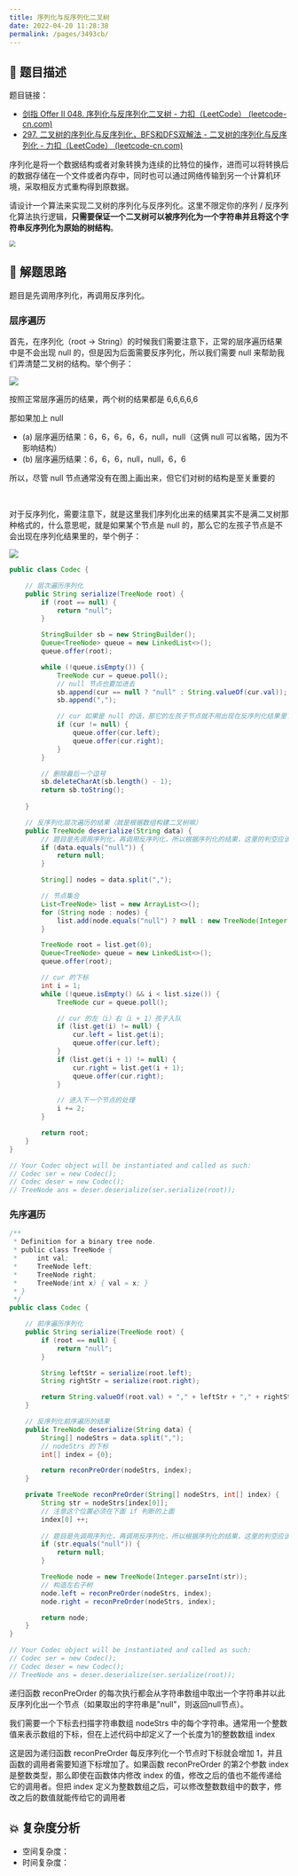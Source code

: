 ```yaml
---
title: 序列化与反序列化二叉树
date: 2022-04-20 11:28:38
permalink: /pages/3493cb/
---
```

## 📃 题目描述

题目链接：

- [剑指 Offer II 048. 序列化与反序列化二叉树 - 力扣（LeetCode） (leetcode-cn.com)](https://leetcode-cn.com/problems/h54YBf/)
- [297. 二叉树的序列化与反序列化，BFS和DFS双解法 - 二叉树的序列化与反序列化 - 力扣（LeetCode） (leetcode-cn.com)](https://leetcode-cn.com/problems/serialize-and-deserialize-binary-tree/solution/297-er-cha-shu-de-xu-lie-hua-yu-fan-xu-l-647c/)

序列化是将一个数据结构或者对象转换为连续的比特位的操作，进而可以将转换后的数据存储在一个文件或者内存中，同时也可以通过网络传输到另一个计算机环境，采取相反方式重构得到原数据。

请设计一个算法来实现二叉树的序列化与反序列化。这里不限定你的序列 / 反序列化算法执行逻辑，**只需要保证一个二叉树可以被序列化为一个字符串并且将这个字符串反序列化为原始的树结构**。

<img src="https://cs-wiki.oss-cn-shanghai.aliyuncs.com/img/20220420122012.png" style="zoom:67%;" />

## 🔔 解题思路

题目是先调用序列化，再调用反序列化。

### 层序遍历

首先，在序列化（root -> String）的时候我们需要注意下，正常的层序遍历结果中是不会出现 null 的，但是因为后面需要反序列化，所以我们需要 null 来帮助我们弄清楚二叉树的结构。举个例子：

![](https://cs-wiki.oss-cn-shanghai.aliyuncs.com/img/20220420114434.png)

按照正常层序遍历的结果，两个树的结果都是 6,6,6,6,6

那如果加上 null

- (a) 层序遍历结果：6，6，6，6，6，null，null（这俩 null 可以省略，因为不影响结构）
- (b) 层序遍历结果：6，6，6，null，null，6，6

所以，尽管 null 节点通常没有在图上画出来，但它们对树的结构是至关重要的

<br>

对于反序列化，需要注意下，就是这里我们序列化出来的结果其实不是满二叉树那种格式的，什么意思呢，就是如果某个节点是 null 的，那么它的左孩子节点是不会出现在序列化结果里的，举个例子：

![](https://cs-wiki.oss-cn-shanghai.aliyuncs.com/img/20220420113440.png)


```java
public class Codec {

    // 层次遍历序列化
    public String serialize(TreeNode root) {
        if (root == null) {
            return "null";
        }

        StringBuilder sb = new StringBuilder();
        Queue<TreeNode> queue = new LinkedList<>();
        queue.offer(root);

        while (!queue.isEmpty()) {
            TreeNode cur = queue.poll();
            // null 节点也要加进去
            sb.append(cur == null ? "null" : String.valueOf(cur.val));
            sb.append(",");

            // cur 如果是 null 的话，那它的左孩子节点就不用出现在反序列化结果里了
            if (cur != null) {
                queue.offer(cur.left);
                queue.offer(cur.right);
            }
        }

        // 删除最后一个逗号
        sb.deleteCharAt(sb.length() - 1);
        return sb.toString();
        
    }

    // 反序列化层次遍历的结果（就是根据数组构建二叉树嘛）
    public TreeNode deserialize(String data) {
        // 题目是先调用序列化，再调用反序列化，所以根据序列化的结果，这里的判空应该是这种形式
        if (data.equals("null")) {
            return null;
        }

        String[] nodes = data.split(",");

        // 节点集合
        List<TreeNode> list = new ArrayList<>();
        for (String node : nodes) {
            list.add(node.equals("null") ? null : new TreeNode(Integer.parseInt(node)));
        }

        TreeNode root = list.get(0);
        Queue<TreeNode> queue = new LinkedList<>();
        queue.offer(root);

        // cur 的下标
        int i = 1;
        while (!queue.isEmpty() && i < list.size()) {
            TreeNode cur = queue.poll();

            // cur 的左（i）右（i + 1）孩子入队
            if (list.get(i) != null) {
                cur.left = list.get(i);
                queue.offer(cur.left);
            }
            if (list.get(i + 1) != null) {
                cur.right = list.get(i + 1);
                queue.offer(cur.right);
            }

            // 进入下一个节点的处理
            i += 2;
        }

        return root;
    }
}

// Your Codec object will be instantiated and called as such:
// Codec ser = new Codec();
// Codec deser = new Codec();
// TreeNode ans = deser.deserialize(ser.serialize(root));
```

### 先序遍历

```java
/**
 * Definition for a binary tree node.
 * public class TreeNode {
 *     int val;
 *     TreeNode left;
 *     TreeNode right;
 *     TreeNode(int x) { val = x; }
 * }
 */
public class Codec {

    // 前序遍历序列化
    public String serialize(TreeNode root) {
        if (root == null) {
            return "null";
        }

        String leftStr = serialize(root.left);
        String rightStr = serialize(root.right);

        return String.valueOf(root.val) + "," + leftStr + "," + rightStr;
    }

    // 反序列化前序遍历的结果
    public TreeNode deserialize(String data) {
        String[] nodeStrs = data.split(",");
        // nodeStrs 的下标
        int[] index = {0};

        return reconPreOrder(nodeStrs, index);
    }

    private TreeNode reconPreOrder(String[] nodeStrs, int[] index) {
        String str = nodeStrs[index[0]];
        // 注意这个位置必须在下面 if 判断的上面
        index[0] ++;
		
        // 题目是先调用序列化，再调用反序列化，所以根据序列化的结果，这里的判空应该是这种形式
        if (str.equals("null")) {
            return null;
        }

        TreeNode node = new TreeNode(Integer.parseInt(str));
        // 构造左右子树
        node.left = reconPreOrder(nodeStrs, index);
        node.right = reconPreOrder(nodeStrs, index);

        return node;
    }
}

// Your Codec object will be instantiated and called as such:
// Codec ser = new Codec();
// Codec deser = new Codec();
// TreeNode ans = deser.deserialize(ser.serialize(root));
```

递归函数 reconPreOrder 的每次执行都会从字符串数组中取出一个字符串并以此反序列化出一个节点（如果取出的字符串是"null"，则返回null节点）。

我们需要一个下标去扫描字符串数组 nodeStrs 中的每个字符串。通常用一个整数值来表示数组的下标，但在上述代码中却定义了一个长度为1的整数数组 index 

这是因为递归函数 reconPreOrder  每反序列化一个节点时下标就会增加 1，并且函数的调用者需要知道下标增加了。如果函数 reconPreOrder 的第2个参数 index 是整数类型，那么即使在函数体内修改 index 的值，修改之后的值也不能传递给它的调用者。但把 index 定义为整数数组之后，可以修改整数数组中的数字，修改之后的数值就能传给它的调用者

## 💥 复杂度分析

- 空间复杂度：
- 时间复杂度：


